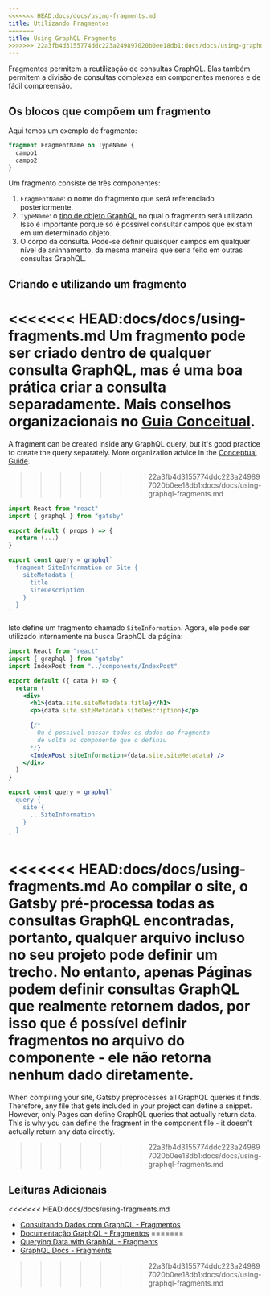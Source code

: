 ```yaml
---
<<<<<<< HEAD:docs/docs/using-fragments.md
title: Utilizando Fragmentos
=======
title: Using GraphQL Fragments
>>>>>>> 22a3fb4d3155774ddc223a249897020b0ee18db1:docs/docs/using-graphql-fragments.md
---
```


Fragmentos permitem a reutilização de consultas GraphQL. Elas também permitem a divisão de consultas complexas em componentes menores e de fácil compreensão.

## Os blocos que compõem um fragmento

Aqui temos um exemplo de fragmento:

```graphql
fragment FragmentName on TypeName {
  campo1
  campo2
}
```

Um fragmento consiste de três componentes:

1. `FragmentName`: o nome do fragmento que será referenciado posteriormente.
2. `TypeName`: o [tipo de objeto GraphQL](https://graphql.org/graphql-js/object-types/) no qual o fragmento será utilizado. Isso é importante porque só é possível consultar campos que existam em um determinado objeto.
3. O corpo da consulta. Pode-se definir quaisquer campos em qualquer nível de aninhamento, da mesma maneira que seria feito em outras consultas GraphQL.

## Criando e utilizando um fragmento

<<<<<<< HEAD:docs/docs/using-fragments.md
Um fragmento pode ser criado dentro de qualquer consulta GraphQL, mas é uma boa prática criar a consulta separadamente. Mais conselhos organizacionais no [Guia Conceitual](/docs/querying-with-graphql/#fragments).
=======
A fragment can be created inside any GraphQL query, but it's good practice to create the query separately. More organization advice in the [Conceptual Guide](/docs/graphql-concepts/#fragments).
>>>>>>> 22a3fb4d3155774ddc223a249897020b0ee18db1:docs/docs/using-graphql-fragments.md

```jsx:title=src/components/IndexPost.jsx
import React from "react"
import { graphql } from "gatsby"

export default ( props ) => {
  return (...)
}

export const query = graphql`
  fragment SiteInformation on Site {
    siteMetadata {
      title
      siteDescription
    }
  }
`
```

Isto define um fragmento chamado `SiteInformation`. Agora, ele pode ser utilizado internamente na busca GraphQL da página:

```jsx:title=src/pages/main.jsx
import React from "react"
import { graphql } from "gatsby"
import IndexPost from "../components/IndexPost"

export default ({ data }) => {
  return (
    <div>
      <h1>{data.site.siteMetadata.title}</h1>
      <p>{data.site.siteMetadata.siteDescription}</p>

      {/*
        Ou é possível passar todos os dados do fragmento
        de volta ao componente que o definiu
      */}
      <IndexPost siteInformation={data.site.siteMetadata} />
    </div>
  )
}

export const query = graphql`
  query {
    site {
      ...SiteInformation
    }
  }
`
```

<<<<<<< HEAD:docs/docs/using-fragments.md
Ao compilar o site, o Gatsby pré-processa todas as consultas GraphQL encontradas, portanto, qualquer arquivo incluso no seu projeto pode definir um trecho. No entanto, apenas Páginas podem definir consultas GraphQL que realmente retornem dados, por isso que é possível definir fragmentos no arquivo do componente - ele não retorna nenhum dado diretamente.
=======
When compiling your site, Gatsby preprocesses all GraphQL queries it finds. Therefore, any file that gets included in your project can define a snippet. However, only Pages can define GraphQL queries that actually return data. This is why you can define the fragment in the component file - it doesn't actually return any data directly.
>>>>>>> 22a3fb4d3155774ddc223a249897020b0ee18db1:docs/docs/using-graphql-fragments.md

## Leituras Adicionais

<<<<<<< HEAD:docs/docs/using-fragments.md
- [Consultando Dados com GraphQL - Fragmentos](/docs/querying-with-graphql/#fragments)
- [Documentação GraphQL - Fragmentos](https://graphql.org/learn/queries/#fragments)
=======
- [Querying Data with GraphQL - Fragments](/docs/graphql-concepts/#fragments)
- [GraphQL Docs - Fragments](https://graphql.org/learn/queries/#fragments)
>>>>>>> 22a3fb4d3155774ddc223a249897020b0ee18db1:docs/docs/using-graphql-fragments.md
